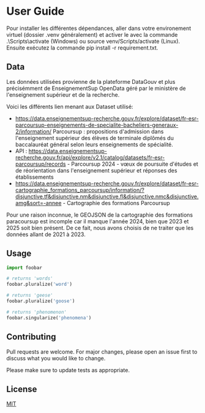 # User Guide

Pour installer les différentes dépendances, aller dans votre environement virtuel (dossier .venv généralement) et activer le avec la commande .\Scripts\activate (Windows) ou  source venv/Scripts/activate (Linux).
Ensuite exécutez la commande pip install -r requirement.txt.
## Data

Les données utilisées provienne de la plateforme DataGouv et plus précisémment de EnseignementSup OpenData géré par le ministère de l'enseignement supérieur et de la recherche.

Voici les différents lien menant aux Dataset utilisé:
- https://data.enseignementsup-recherche.gouv.fr/explore/dataset/fr-esr-parcoursup-enseignements-de-specialite-bacheliers-generaux-2/information/ Parcoursup : propositions d'admission dans l'enseignement supérieur des élèves de terminale diplômés du baccalauréat général selon leurs enseignements de spécialité.
- API : https://data.enseignementsup-recherche.gouv.fr/api/explore/v2.1/catalog/datasets/fr-esr-parcoursup/records - Parcoursup 2024 - vœux de poursuite d'études et de réorientation dans l'enseignement supérieur et réponses des établissements
- https://data.enseignementsup-recherche.gouv.fr/explore/dataset/fr-esr-cartographie_formations_parcoursup/information/?disjunctive.tf&disjunctive.nm&disjunctive.fl&disjunctive.nmc&disjunctive.amg&sort=-annee - Cartographie des formations Parcoursup

Pour une raison inconnue, le GEOJSON de la cartographie des formations paracoursup est incomple car il manque l'année 2024, bien que 2023 et 2025 soit bien présent. De ce fait, nous avons choisis de ne traiter que les données allant de 2021 à 2023.

## Usage

```python
import foobar

# returns 'words'
foobar.pluralize('word')

# returns 'geese'
foobar.pluralize('goose')

# returns 'phenomenon'
foobar.singularize('phenomena')
```

## Contributing

Pull requests are welcome. For major changes, please open an issue first
to discuss what you would like to change.

Please make sure to update tests as appropriate.

## License

[MIT](https://choosealicense.com/licenses/mit/)